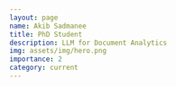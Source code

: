 ```yaml
---
layout: page
name: Akib Sadmanee
title: PhD Student
description: LLM for Document Analytics
img: assets/img/hero.png
importance: 2
category: current
---
```



